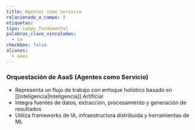 ```yaml
---
title: Agentes como Servicio
relacionado_a_campo: 3
etiquetas: 
tipo: campo_fundamental
palabras_clave_vinculadas:
  - ia
checkbox: false
aliases:
  - aaas
---
```

### Orquestación de AaaS (Agentes como Servicio)

- Representa un flujo de trabajo con enfoque holístico basado en [[inteligencia|Inteligencia]] Artificial
- Integra fuentes de datos, extracción, procesamiento y generación de resultados
- Utiliza frameworks de IA, infraestructura distribuida y herramientas de ML